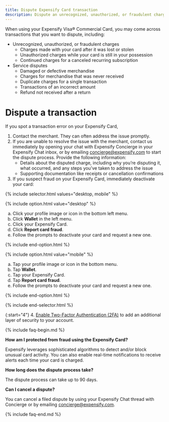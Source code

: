```yaml
---
title: Dispute Expensify Card transaction
description: Dispute an unrecognized, unauthorized, or fraudulent charge
---
```

<div id="new-expensify" markdown="1">

When using your Expensify Visa® Commercial Card, you may come across transactions that you want to dispute, including:

- Unrecognized, unauthorized, or fraudulent charges
   - Charges made with your card after it was lost or stolen
   - Unauthorized charges while your card is still in your possession
   - Continued charges for a canceled recurring subscription
- Service disputes
   - Damaged or defective merchandise
   - Charges for merchandise that was never received
   - Duplicate charges for a single transaction
   - Transactions of an incorrect amount
   - Refund not received after a return

# Dispute a transaction

If you spot a transaction error on your Expensify Card, 

1. Contact the merchant. They can often address the issue promptly.
2. If you are unable to resolve the issue with the merchant, contact us immediately by opening your chat with Expensify Concierge in your Expensify Chat inbox, or by emailing concierge@expensify.com to start the dispute process. Provide the following information:
   - Details about the disputed charge, including why you’re disputing it, what occurred, and any steps you’ve taken to address the issue
   - Supporting documentation like receipts or cancellation confirmations
3. If you suspect fraud on your Expensify Card, immediately deactivate your card:

{% include selector.html values="desktop, mobile" %}

{% include option.html value="desktop" %}
<ol type="a">
   <li>Click your profile image or icon in the bottom left menu.</li>
   <li>Click <b>Wallet</b> in the left menu.</li>
   <li>Click your Expensify Card.</li>
   <li>Click <b>Report card fraud</b>.</li>
   <li>Follow the prompts to deactivate your card and request a new one.</li>
</ol>
{% include end-option.html %}

{% include option.html value="mobile" %}
<ol type="a">
   <li>Tap your profile image or icon in the bottom menu.</li>
   <li>Tap <b>Wallet</b>.</li>
   <li>Tap your Expensify Card.</li>
   <li>Tap <b>Report card fraud</b>.</li>
   <li>Follow the prompts to deactivate your card and request a new one.</li>
</ol>
{% include end-option.html %}

{% include end-selector.html %}

{:start="4"}
4. [Enable Two-Factor Authentication (2FA)](https://help.expensify.com/articles/new-expensify/settings/Enable-Two-Factor-Authentication) to add an additional layer of security to your account.

{% include faq-begin.md %}

**How am I protected from fraud using the Expensify Card?**

Expensify leverages sophisticated algorithms to detect and/or block unusual card activity. You can also enable real-time notifications to receive alerts each time your card is charged.

**How long does the dispute process take?**

The dispute process can take up to 90 days.

**Can I cancel a dispute?**

You can cancel a filed dispute by using your Expensify Chat thread with Concierge or by emailing concierge@expensify.com. 

{% include faq-end.md %}

</div>
